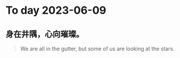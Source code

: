 
# To day 2023-06-09


## 身在井隅，心向璀璨。
> We are all in the gutter, but some of us are looking at the stars.

    